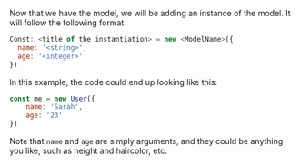 <!--title={Creating an instance of a model.js}-->

Now that we have the model, we will be adding an instance of the model. It will follow the following format:

```javascript
Const: <title of the instantiation> = new <ModelName>({
  name: '<string>',
  age: '<integer>'
})
```

In this example, the code could end up looking like this:

```javascript
const me = new User({
    name: 'Sarah',
    age: '23'
})
```

Note that ``name`` and ``age`` are simply arguments, and they could be anything you like, such as height and haircolor, etc.